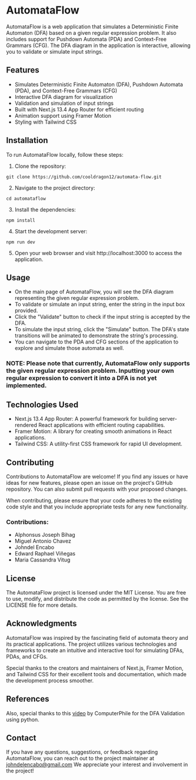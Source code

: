 # AutomataFlow
AutomataFlow is a web application that simulates a Deterministic Finite Automaton (DFA) based on a given regular expression problem. It also includes support for Pushdown Automata (PDA) and Context-Free Grammars (CFG). The DFA diagram in the application is interactive, allowing you to validate or simulate input strings.

## Features
- Simulates Deterministic Finite Automaton (DFA), Pushdown Automata (PDA), and Context-Free Grammars (CFG)
- Interactive DFA diagram for visualization
- Validation and simulation of input strings
- Built with Next.js 13.4 App Router for efficient routing
- Animation support using Framer Motion
- Styling with Tailwind CSS
## Installation
To run AutomataFlow locally, follow these steps:

1. Clone the repository:

```shell
git clone https://github.com/cooldragon12/automata-flow.git
```
2. Navigate to the project directory:
```shell
cd automataflow
```
3. Install the dependencies:

```shell
npm install
```
4. Start the development server:

```shell
npm run dev
```
5. Open your web browser and visit http://localhost:3000 to access the application.

## Usage
- On the main page of AutomataFlow, you will see the DFA diagram representing the given regular expression problem.
- To validate or simulate an input string, enter the string in the input box provided.
- Click the "Validate" button to check if the input string is accepted by the DFA.
- To simulate the input string, click the "Simulate" button. The DFA's state transitions will be animated to demonstrate the string's processing.
- You can navigate to the PDA and CFG sections of the application to explore and simulate those automata as well.
### NOTE: Please note that currently, AutomataFlow only supports the given regular expression problem. Inputting your own regular expression to convert it into a DFA is not yet implemented.

## Technologies Used
- Next.js 13.4 App Router: A powerful framework for building server-rendered React applications with efficient routing capabilities.
- Framer Motion: A library for creating smooth animations in React applications.
- Tailwind CSS: A utility-first CSS framework for rapid UI development.
## Contributing
Contributions to AutomataFlow are welcome! If you find any issues or have ideas for new features, please open an issue on the project's GitHub repository. You can also submit pull requests with your proposed changes.

When contributing, please ensure that your code adheres to the existing code style and that you include appropriate tests for any new functionality.

### Contributions:
- Alphonsus Joseph Bihag
- Miguel Antonio Chavez
- Johndel Encabo
- Edward Raphael Viñegas
- Maria Cassandra Vitug

## License
The AutomataFlow project is licensed under the MIT License. You are free to use, modify, and distribute the code as permitted by the license. See the LICENSE file for more details.

## Acknowledgments
AutomataFlow was inspired by the fascinating field of automata theory and its practical applications. The project utilizes various technologies and frameworks to create an intuitive and interactive tool for simulating DFAs, PDAs, and CFGs.

Special thanks to the creators and maintainers of Next.js, Framer Motion, and Tailwind CSS for their excellent tools and documentation, which made the development process smoother.

## References
Also, special thanks to this [video](https://www.youtube.com/watch?v=32bC33nJR3A) by ComputerPhile for the DFA Validation using python.


## Contact
If you have any questions, suggestions, or feedback regarding AutomataFlow, you can reach out to the project maintainer at johndelencabo@gmail.com We appreciate your interest and involvement in the project!
